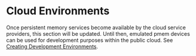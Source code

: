 # Cloud Environments

Once persistent memory services become available by the cloud service providers, this section will be updated. Until then, emulated pmem devices can be used for development purposes within the public cloud. See [Creating Development Environments](./).

